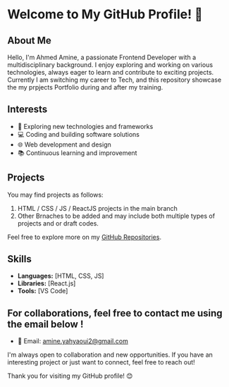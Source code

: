 # Welcome to My GitHub Profile! 👋

## About Me

Hello, I'm Ahmed Amine, a passionate Frontend Developer with a multidisciplinary background. I enjoy exploring and working on various technologies, always eager to learn and contribute to exciting projects. 
Currently I am switching my career to Tech, and this repository showcase the my prpjects Portfolio during and after my training. 

## Interests

- 🚀 Exploring new technologies and frameworks
- 💻 Coding and building software solutions
- 🌐 Web development and design
- 📚 Continuous learning and improvement

## Projects

You may find projects as follows:

1. HTML / CSS / JS / ReactJS projects in the main branch
2. Other Brnaches to be added and may include both multiple types of projects and or draft codes. 

Feel free to explore more on my [GitHub Repositories](https://github.com/Ahmedcz).

## Skills

- **Languages:** [HTML, CSS, JS]
- **Libraries:** [React.js]
- **Tools:** [VS Code]

## For collaborations, feel free to contact me using the email below !

- 📧 Email: amine.yahyaoui2@gmail.com

I'm always open to collaboration and new opportunities. If you have an interesting project or just want to connect, feel free to reach out!

Thank you for visiting my GitHub profile! 😊
